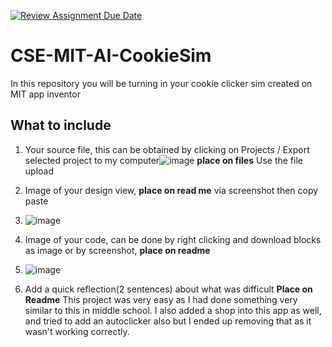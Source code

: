 [![Review Assignment Due Date](https://classroom.github.com/assets/deadline-readme-button-22041afd0340ce965d47ae6ef1cefeee28c7c493a6346c4f15d667ab976d596c.svg)](https://classroom.github.com/a/eysopNXu)
# CSE-MIT-AI-CookieSim

In this repository you will be turning in your cookie clicker sim created on MIT app inventor

## What to include

1. Your source file, this can be obtained by clicking on Projects / Export selected project to my computer![image](https://github.com/user-attachments/assets/f99cff16-16e3-4e1e-afc7-9da69f0e47f4) __place on files__ Use the file upload
2. Image of your design view, __place on read me__ via screenshot then copy paste
3. ![image](https://github.com/user-attachments/assets/d5442a73-4e5a-4cad-9935-6c7fbc5c0cf1)

4. Image of your code, can be done by right clicking and download blocks as image or by screenshot, __place on readme__
5. ![image](https://github.com/user-attachments/assets/66e37e3a-0bc0-4093-be8e-8e0e9418e2a4)

6. Add a quick reflection(2 sentences) about what was difficult __Place on Readme__
This project was very easy as I had done something very similar to this in middle school. I also added a shop into this app as well, and tried to add an autoclicker also but I ended up removing that as it wasn't working correctly.

